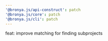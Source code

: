 ```yaml
---
'@bronya.js/api-construct': patch
'@bronya.js/core': patch
'@bronya.js/cli': patch
---
```


feat: improve matching for finding subprojects
